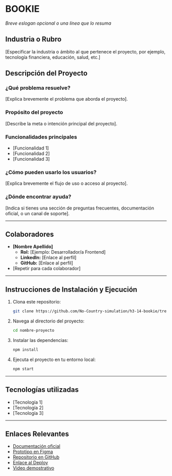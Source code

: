 # **BOOKIE**  
*Breve eslogan opcional o una línea que lo resuma*  

## **Industria o Rubro**  
[Especificar la industria o ámbito al que pertenece el proyecto, por ejemplo, tecnología financiera, educación, salud, etc.]  

## **Descripción del Proyecto**  
### **¿Qué problema resuelve?**  
[Explica brevemente el problema que aborda el proyecto].  

### **Propósito del proyecto**  
[Describe la meta o intención principal del proyecto].  

### **Funcionalidades principales**  
- [Funcionalidad 1]  
- [Funcionalidad 2]  
- [Funcionalidad 3]  

### **¿Cómo pueden usarlo los usuarios?**  
[Explica brevemente el flujo de uso o acceso al proyecto].  

### **¿Dónde encontrar ayuda?**  
[Indica si tienes una sección de preguntas frecuentes, documentación oficial, o un canal de soporte].  

---

## **Colaboradores**  
- **[Nombre Apellido]**  
  - **Rol:** [Ejemplo: Desarrollador/a Frontend]  
  - **LinkedIn:** [Enlace al perfil]  
  - **GitHub:** [Enlace al perfil]  
- [Repetir para cada colaborador]  

---

## **Instrucciones de Instalación y Ejecución**  
1. Clona este repositorio:  
   ```bash
   git clone https://github.com/No-Country-simulation/h3-14-bookie/tree/develop.git  

2. Navega al directorio del proyecto:
   ```bash
   cd nombre-proyecto
4. Instalar las dependencias:
   ```bash
   npm install
6. Ejecuta el proyecto en tu entorno local:
   ```bash
   npm start

---

## **Tecnologías utilizadas**
- [Tecnología 1]
- [Tecnología 2]
- [Tecnología 3]

---

## **Enlaces Relevantes**  
- [Documentación oficial](URL)  
- [Prototipo en Figma](URL)  
- [Repositorio en GitHub](URL)  
- [Enlace al Deploy](URL)  
- [Video demostrativo](URL)

```  


